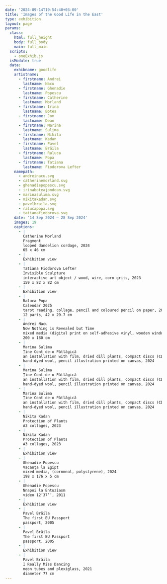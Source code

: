 ```yaml
---
date: '2024-09-14T19:54:40+03:00'
title: 'Images of the Good Life in the East'
type: exhibition
layout: page
params:
  class:
    html: full_height
    body: full_body
    main: full_main
  scripts:
    - oneExhib.js
  isModule: true  
  data:
    exhibname: goodlife
    artistname:
      - firstname: Andrei
        lastname: Nacu
      - firstname: Ghenadie
        lastname: Popescu
      - firstname: Catherine
        lastname: Morland
      - firstname: Irina
        lastname: Botea
      - firstname: Jon
        lastname: Dean
      - firstname: Marina
        lastname: Sulima
      - firstname: Nikita
        lastname: Kadan
      - firstname: Pavel
        lastname: Brăila
      - firstname: Raluca
        lastname: Popa
      - firstname: Tatiana
        lastname: Fiodorova Lefter
    namepath: 
      - andreinacu.svg
      - catherinemorland.svg
      - ghenadiepopescu.svg
      - irinaboteajondean.svg
      - marinasulima.svg
      - nikitakadan.svg
      - pavelbraila.svg
      - ralucapopa.svg
      - tatianafiodorova.svg
    date: '14 Sep 2024 — 28 Sep 2024'
    images: 19
    captions:
      - |
        Catherine Morland
        Fragment
        looped dandelion cordage, 2024
        65 x 46 cm
      - |
        Exhibition view
      - |
        Tatiana Fiodorova Lefter
        Invisible Sculpture
        interactive art object / wood, wire, corn grits, 2023
        159 x 82 x 82 cm
      - |
        Exhibition view
      - |
        Raluca Popa
        Calendar 2025
        tarot reading, collage, pencil and coloured pencil on paper, 2024
        12 parts, 42 x 29.7 cm
      - |
        Andrei Nacu
        Now Nothing is Revealed but Time
        mixed media (digital print on self-adhesive vinyl, wooden window cornice, curtain), 2023
        200 x 180 cm
      - |
        Marina Sulima
        Ține Cont de-o Pătlăgică
        an installation with film, dried dill plants, compact discs (CDs), hand-spun and
        hand-dyed wool, pencil illustration printed on canvas, 2024
      - |
        Marina Sulima
        Ține Cont de-o Pătlăgică
        an installation with film, dried dill plants, compact discs (CDs), hand-spun and
        hand-dyed wool, pencil illustration printed on canvas, 2024
      - |
        Marina Sulima
        Ține Cont de-o Pătlăgică
        an installation with film, dried dill plants, compact discs (CDs), hand-spun and
        hand-dyed wool, pencil illustration printed on canvas, 2024
      - |
        Nikita Kadan
        Protection of Plants
        A3 collages, 2023
      - |
        Nikita Kadan
        Protection of Plants
        A3 collages, 2023
      - |
        Exhibition view
      - |
        Ghenadie Popescu
        Vacanța la Egipt
        mixed media, (cornmeal, polystyrene), 2024
        198 x 176 x 5 cm
      - |
        Ghenadie Popescu
        Nnapoi la Entuziasm
        video 12’37’’, 2011
      - |
        Exhibition view
      - |
        Pavel Brăila
        The first EU Passport
        passport, 2005
      - |
        Pavel Brăila
        The first EU Passport
        passport, 2005
      - |
        Exhibition view
      - |
        Pavel Brăila
        I Really Miss Dancing
        neon tubes and plexiglass, 2021
        diameter 77 cm
---
```

